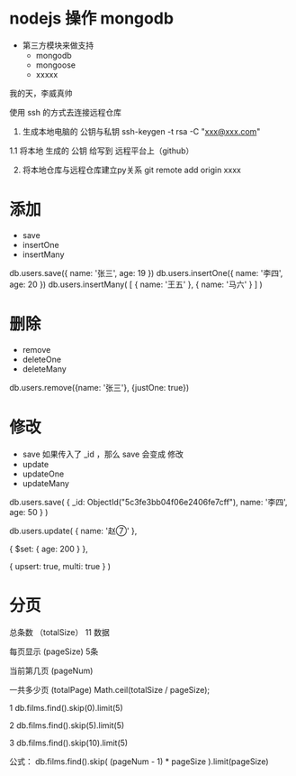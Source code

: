 # nodejs 操作 mongodb

- 第三方模块来做支持
  - mongodb
  - mongoose
  - xxxxx



我的天，李威真帅

使用 ssh 的方式去连接远程仓库


1. 生成本地电脑的 公钥与私钥
  ssh-keygen -t rsa -C "xxx@xxx.com"

1.1 将本地 生成的  公钥 给写到 远程平台上（github）

2. 将本地仓库与远程仓库建立py关系
  git remote add origin xxxx



# 添加

- save
- insertOne
- insertMany

db.users.save({ name: '张三', age: 19 })
db.users.insertOne({ name: '李四', age: 20 })
db.users.insertMany(
  [
    {
      name: '王五'
    },
    {
      name: '马六'
    }
  ]
)

# 删除

- remove
- deleteOne
- deleteMany

db.users.remove({name: '张三'}, {justOne: true})

# 修改

- save      如果传入了 _id ，那么 save 会变成 修改
- update
- updateOne
- updateMany

db.users.save(
  { 
    _id: ObjectId("5c3fe3bb04f06e2406fe7cff"), 
    name: '李四',
    age: 50
  }
)

db.users.update(
  {
    name: '赵⑦'
  },

  {
    $set: {
      age: 200
    }
  },

  {
    upsert: true,
    multi: true
  }
)


# 分页

总条数 （totalSize） 11 数据

每页显示 (pageSize) 5条

当前第几页 (pageNum) 

一共多少页 (totalPage)        Math.ceil(totalSize / pageSize);

1 db.films.find().skip(0).limit(5)

2 db.films.find().skip(5).limit(5)

3 db.films.find().skip(10).limit(5)

公式： db.films.find().skip( (pageNum - 1) * pageSize ).limit(pageSize)